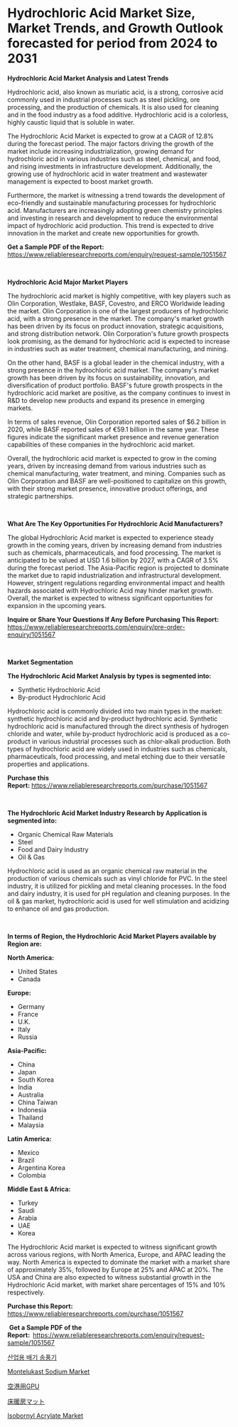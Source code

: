 <p><h1>Hydrochloric Acid Market Size, Market Trends, and Growth Outlook forecasted for period from 2024 to 2031</h1></p><p><strong>Hydrochloric Acid Market Analysis and Latest Trends</strong></p>
<p><p>Hydrochloric acid, also known as muriatic acid, is a strong, corrosive acid commonly used in industrial processes such as steel pickling, ore processing, and the production of chemicals. It is also used for cleaning and in the food industry as a food additive. Hydrochloric acid is a colorless, highly caustic liquid that is soluble in water.</p><p>The Hydrochloric Acid Market is expected to grow at a CAGR of 12.8% during the forecast period. The major factors driving the growth of the market include increasing industrialization, growing demand for hydrochloric acid in various industries such as steel, chemical, and food, and rising investments in infrastructure development. Additionally, the growing use of hydrochloric acid in water treatment and wastewater management is expected to boost market growth.</p><p>Furthermore, the market is witnessing a trend towards the development of eco-friendly and sustainable manufacturing processes for hydrochloric acid. Manufacturers are increasingly adopting green chemistry principles and investing in research and development to reduce the environmental impact of hydrochloric acid production. This trend is expected to drive innovation in the market and create new opportunities for growth.</p></p>
<p><strong>Get a Sample PDF of the Report:&nbsp;</strong> <a href="https://www.reliableresearchreports.com/enquiry/request-sample/1051567">https://www.reliableresearchreports.com/enquiry/request-sample/1051567</a></p>
<p>&nbsp;</p>
<p><strong>Hydrochloric Acid Major Market Players</strong></p>
<p><p>The hydrochloric acid market is highly competitive, with key players such as Olin Corporation, Westlake, BASF, Covestro, and ERCO Worldwide leading the market. Olin Corporation is one of the largest producers of hydrochloric acid, with a strong presence in the market. The company's market growth has been driven by its focus on product innovation, strategic acquisitions, and strong distribution network. Olin Corporation's future growth prospects look promising, as the demand for hydrochloric acid is expected to increase in industries such as water treatment, chemical manufacturing, and mining.</p><p>On the other hand, BASF is a global leader in the chemical industry, with a strong presence in the hydrochloric acid market. The company's market growth has been driven by its focus on sustainability, innovation, and diversification of product portfolio. BASF's future growth prospects in the hydrochloric acid market are positive, as the company continues to invest in R&D to develop new products and expand its presence in emerging markets.</p><p>In terms of sales revenue, Olin Corporation reported sales of $6.2 billion in 2020, while BASF reported sales of €59.1 billion in the same year. These figures indicate the significant market presence and revenue generation capabilities of these companies in the hydrochloric acid market.</p><p>Overall, the hydrochloric acid market is expected to grow in the coming years, driven by increasing demand from various industries such as chemical manufacturing, water treatment, and mining. Companies such as Olin Corporation and BASF are well-positioned to capitalize on this growth, with their strong market presence, innovative product offerings, and strategic partnerships.</p></p>
<p>&nbsp;</p>
<p><strong>What Are The Key Opportunities For Hydrochloric Acid Manufacturers?</strong></p>
<p><p>The global Hydrochloric Acid market is expected to experience steady growth in the coming years, driven by increasing demand from industries such as chemicals, pharmaceuticals, and food processing. The market is anticipated to be valued at USD 1.6 billion by 2027, with a CAGR of 3.5% during the forecast period. The Asia-Pacific region is projected to dominate the market due to rapid industrialization and infrastructural development. However, stringent regulations regarding environmental impact and health hazards associated with Hydrochloric Acid may hinder market growth. Overall, the market is expected to witness significant opportunities for expansion in the upcoming years.</p></p>
<p><strong>Inquire or Share Your Questions If Any Before Purchasing This Report:</strong> <a href="https://www.reliableresearchreports.com/enquiry/pre-order-enquiry/1051567">https://www.reliableresearchreports.com/enquiry/pre-order-enquiry/1051567</a></p>
<p>&nbsp;</p>
<p><strong>Market Segmentation</strong></p>
<p><strong>The Hydrochloric Acid Market Analysis by types is segmented into:</strong></p>
<p><ul><li>Synthetic Hydrochloric Acid</li><li>By-product Hydrochloric Acid</li></ul></p>
<p><p>Hydrochloric acid is commonly divided into two main types in the market: synthetic hydrochloric acid and by-product hydrochloric acid. Synthetic hydrochloric acid is manufactured through the direct synthesis of hydrogen chloride and water, while by-product hydrochloric acid is produced as a co-product in various industrial processes such as chlor-alkali production. Both types of hydrochloric acid are widely used in industries such as chemicals, pharmaceuticals, food processing, and metal etching due to their versatile properties and applications.</p></p>
<p><strong>Purchase this Report:&nbsp;</strong><a href="https://www.reliableresearchreports.com/purchase/1051567">https://www.reliableresearchreports.com/purchase/1051567</a></p>
<p>&nbsp;</p>
<p><strong>The Hydrochloric Acid Market Industry Research by Application is segmented into:</strong></p>
<p><ul><li>Organic Chemical Raw Materials</li><li>Steel</li><li>Food and Dairy Industry</li><li>Oil & Gas</li></ul></p>
<p><p>Hydrochloric acid is used as an organic chemical raw material in the production of various chemicals such as vinyl chloride for PVC. In the steel industry, it is utilized for pickling and metal cleaning processes. In the food and dairy industry, it is used for pH regulation and cleaning purposes. In the oil & gas market, hydrochloric acid is used for well stimulation and acidizing to enhance oil and gas production.</p></p>
<p>&nbsp;</p>
<p><strong>In terms of Region, the Hydrochloric Acid Market Players available by Region are:</strong></p>
<p>
    <p> <strong> North America: </strong>
        <ul>
            <li>United States</li>
            <li>Canada</li>
        </ul>
        </p> 
    <p> <strong> Europe: </strong>
        <ul>
            <li>Germany</li>
            <li>France</li>
            <li>U.K.</li>
            <li>Italy</li>
            <li>Russia</li>
        </ul>
        </p> 
    <p> <strong> Asia-Pacific: </strong>
        <ul>
            <li>China</li>
            <li>Japan</li>
            <li>South Korea</li>
            <li>India</li>
            <li>Australia</li>
            <li>China Taiwan</li>
            <li>Indonesia</li>
            <li>Thailand</li>
            <li>Malaysia</li>
        </ul>
        </p> 
    <p> <strong> Latin America: </strong>
        <ul>
            <li>Mexico</li>
            <li>Brazil</li>
            <li>Argentina Korea</li>
            <li>Colombia</li>
        </ul>
        </p> 
    <p> <strong> Middle East & Africa: </strong>
        <ul>
            <li>Turkey</li>
            <li>Saudi</li>
            <li>Arabia</li>
            <li>UAE</li>
            <li>Korea</li>
        </ul>
    </p>
    </p>
<p><p>The Hydrochloric Acid market is expected to witness significant growth across various regions, with North America, Europe, and APAC leading the way. North America is expected to dominate the market with a market share of approximately 35%, followed by Europe at 25% and APAC at 20%. The USA and China are also expected to witness substantial growth in the Hydrochloric Acid market, with market share percentages of 15% and 10% respectively.</p></p>
<p><strong>Purchase this Report: </strong><a href="https://www.reliableresearchreports.com/purchase/1051567">https://www.reliableresearchreports.com/purchase/1051567</a></p>
<p>&nbsp;<strong>Get a Sample PDF of the Report:&nbsp;&nbsp;</strong><a href="https://www.reliableresearchreports.com/enquiry/request-sample/1051567">https://www.reliableresearchreports.com/enquiry/request-sample/1051567</a></p>
<p><strong></strong></p>
<p><p><a href="https://medium.com/@cute_priencsss/%EC%82%B0%EC%97%85-%EB%B0%B0%EA%B8%B0-%EB%B8%94%EB%A1%9C%EC%9B%8C-%EC%8B%9C%EC%9E%A5-%EB%B6%84%EC%84%9D-cagr-%EC%8B%9C%EC%9E%A5-%EC%84%B8%EB%B6%84%ED%99%94-%EB%B0%8F-%EA%B8%80%EB%A1%9C%EB%B2%8C-%EC%82%B0%EC%97%85-%EA%B0%9C%EC%9A%94-c42504959770">산업용 배기 송풍기</a></p><p><a href="https://github.com/johnbach50/Market-Research-Report-List-2/blob/main/montelukast-sodium-market.md">Montelukast Sodium Market</a></p><p><a href="https://medium.com/@saigekulas/%E7%A9%BA%E6%B8%AFgpu%E5%B8%82%E5%A0%B4%E3%81%AE%E6%B4%9E%E5%AF%9F-%E5%B8%82%E5%A0%B4%E5%8B%95%E5%90%91-%E6%88%90%E9%95%B7-2024%E5%B9%B4%E3%81%8B%E3%82%892031%E5%B9%B4%E3%81%BE%E3%81%A7%E3%81%AE%E4%BA%88%E6%B8%AC-8c104ff9170a">空港用GPU</a></p><p><a href="https://medium.com/@kaydenjohns1964/%E5%BA%8A%E6%9A%96%E6%88%BF%E3%83%9E%E3%83%83%E3%83%88%E5%B8%82%E5%A0%B4%E3%81%AE%E8%A6%8F%E6%A8%A1%E3%81%AF-%E3%82%B0%E3%83%AD%E3%83%BC%E3%83%90%E3%83%AB%E7%94%A3%E6%A5%AD%E3%81%AB%E3%81%8A%E3%81%91%E3%82%8B%E6%9C%80%E9%81%A9%E3%81%AA%E3%83%9E%E3%83%BC%E3%82%B1%E3%83%86%E3%82%A3%E3%83%B3%E3%82%B0%E3%83%81%E3%83%A3%E3%83%B3%E3%83%8D%E3%83%AB%E3%82%92%E7%A4%BA%E3%81%97%E3%81%A6%E3%81%84%E3%81%BE%E3%81%99-93518d6dd6d2">床暖房マット</a></p><p><a href="https://github.com/pjcfca/Market-Research-Report-List-1/blob/main/isobornyl-acrylate-market.md">Isobornyl Acrylate Market</a></p></p>